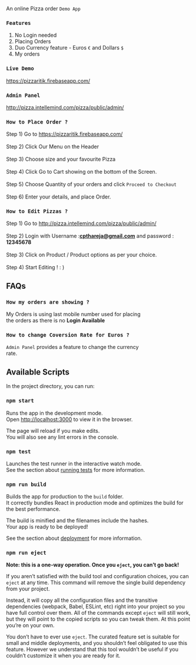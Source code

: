 An online Pizza order `Demo App`
### `Features`
1. No Login needed <br/>
2. Placing Orders<br/>
3. Duo Currency feature - Euros `€` and Dollars `$` <br/>
4. My orders

### `Live Demo`
https://pizzaritik.firebaseapp.com/

### `Admin Panel` 
http://pizza.intellemind.com/pizza/public/admin/


### `How to Place Order ?`
Step 1) Go to https://pizzaritik.firebaseapp.com/ <br/><br/>
Step 2) Click Our Menu on the Header<br/><br/>
Step 3) Choose size and your favourite Pizza<br/><br/>
Step 4) Click Go to Cart showing on the bottom of the Screen.<br/><br/>
Step 5) Choose Quantity of your orders and click `Proceed to Checkout`<br/><br/>
Step 6) Enter your details, and place Order.

### `How to Edit Pizzas ?`
Step 1) Go to http://pizza.intellemind.com/pizza/public/admin/ <br/><br/>
Step 2) Login with Username :<b>cpthareja@gmail.com</b> and password : <b>12345678</b> <br/><br/>
Step 3) Click on Product / Product options as per your choice. <br/><br/>
Step 4) Start Editing ! : )

## FAQs

### `How my orders are showing ?`
My Orders is using last mobile number used for placing <br/>
the orders as there is no <b>Login Available</b>

### `How to change Coversion Rate for Euros ?`
`Admin Panel` provides a feature to change the currency <br/>
rate.


## Available Scripts

In the project directory, you can run:

### `npm start`

Runs the app in the development mode.<br />
Open [http://localhost:3000](http://localhost:3000) to view it in the browser.

The page will reload if you make edits.<br />
You will also see any lint errors in the console.

### `npm test`

Launches the test runner in the interactive watch mode.<br />
See the section about [running tests](https://facebook.github.io/create-react-app/docs/running-tests) for more information.

### `npm run build`

Builds the app for production to the `build` folder.<br />
It correctly bundles React in production mode and optimizes the build for the best performance.

The build is minified and the filenames include the hashes.<br />
Your app is ready to be deployed!

See the section about [deployment](https://facebook.github.io/create-react-app/docs/deployment) for more information.

### `npm run eject`

**Note: this is a one-way operation. Once you `eject`, you can’t go back!**

If you aren’t satisfied with the build tool and configuration choices, you can `eject` at any time. This command will remove the single build dependency from your project.

Instead, it will copy all the configuration files and the transitive dependencies (webpack, Babel, ESLint, etc) right into your project so you have full control over them. All of the commands except `eject` will still work, but they will point to the copied scripts so you can tweak them. At this point you’re on your own.

You don’t have to ever use `eject`. The curated feature set is suitable for small and middle deployments, and you shouldn’t feel obligated to use this feature. However we understand that this tool wouldn’t be useful if you couldn’t customize it when you are ready for it.

